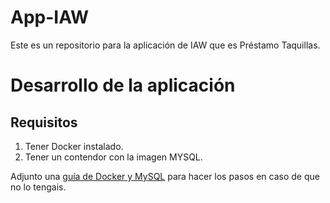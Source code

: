 # App-IAW
Este es un repositorio para la aplicación de IAW que es Préstamo Taquillas.

# Desarrollo de la aplicación

## Requisitos

1. Tener Docker instalado.
2. Tener un contendor con la imagen MYSQL.

Adjunto una [guía de Docker y MySQL](DockerYMysql.md) para hacer los pasos en caso de que no lo tengais. 


